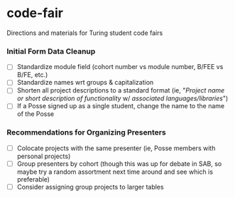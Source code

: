# code-fair
Directions and materials for Turing student code fairs

### Initial Form Data Cleanup
 - [ ] Standardize module field (cohort number vs module number, B/FEE vs B/FE, etc.)
 - [ ] Standardize names wrt groups & capitalization
 - [ ] Shorten all project descriptions to a standard format (ie, "*Project name or short description of functionality* w/ *associated languages/libraries*")
 - [ ] If a Posse signed up as a single student, change the name to the name of the Posse

### Recommendations for Organizing Presenters
 - [ ] Colocate projects with the same presenter (ie, Posse members with personal projects)
 - [ ] Group presenters by cohort (though this was up for debate in SAB, so maybe try a random assortment next time around and see which is preferable)
 - [ ] Consider assigning group projects to larger tables
